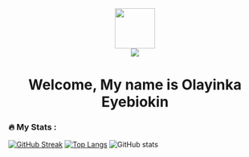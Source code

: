 <div id="header" align="center">
  <img src="https://media.giphy.com/media/M9gbBd9nbDrOTu1Mqx/giphy.gif" width="80"/>
</div>
<div id="badges" align="center">
  <a href="https://twitter.com/OkinBird">
  <img src="https://img.shields.io/twitter/follow/OkinBird.svg?style=social" style="max-width:100%;"/>
  </a>
</div>
<img src="https://komarev.com/ghpvc/?username=Okinbird&style=plastic&color=blueviolet" alt=""/>
<h1 align="center"> Welcome, My name is Olayinka Eyebiokin </h1>


### :fire: My Stats :
[![GitHub Streak](http://github-readme-streak-stats.herokuapp.com?user=Okinbird&theme=holi-theme&background=000000)](https://git.io/streak-stats) [![Top Langs](https://github-readme-stats.vercel.app/api/top-langs/?username=Okinbird&layout=compact&theme=vision-friendly-dark)](https://github.com/anuraghazra/github-readme-stats)
![GitHub stats](https://github-readme-stats.vercel.app/api?username=Okinbird&count_private&show_icons=true&theme=radical)
